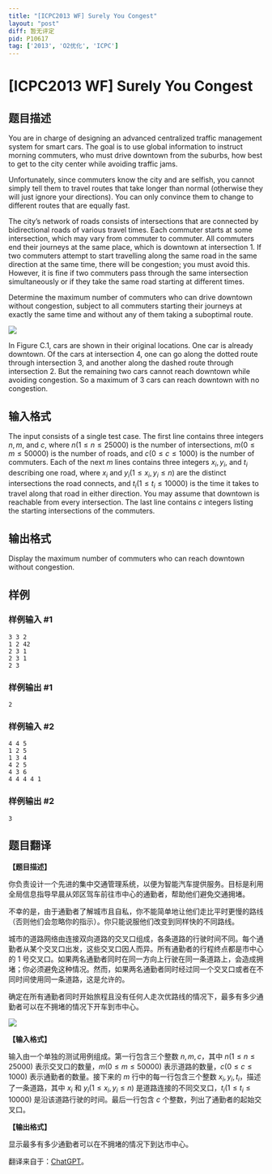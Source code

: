 ```yaml
---
title: "[ICPC2013 WF] Surely You Congest"
layout: "post"
diff: 暂无评定
pid: P10617
tag: ['2013', 'O2优化', 'ICPC']
---
```

# [ICPC2013 WF] Surely You Congest
## 题目描述

You are in charge of designing an advanced centralized traffic management system for smart cars. The goal is to use global information to instruct morning commuters, who must drive downtown from the suburbs, how best to get to the city center while avoiding traffic jams.

Unfortunately, since commuters know the city and are selfish, you cannot simply tell them to travel routes that take longer than normal (otherwise they will just ignore your directions). You can only convince them to change to different routes that are equally fast.

The city’s network of roads consists of intersections that are connected by bidirectional roads of various travel times. Each commuter starts at some intersection, which may vary from commuter to commuter. All commuters end their journeys at the same place, which is downtown at intersection 1. If two commuters attempt to start travelling along the same road in the same direction at the same time, there will be congestion; you must avoid this. However, it is fine if two commuters pass through the same intersection simultaneously or if they take the same road starting at different times.

Determine the maximum number of commuters who can drive downtown without congestion, subject to all commuters starting their journeys at exactly the same time and without any of them taking a suboptimal route.

![](https://cdn.luogu.com.cn/upload/image_hosting/74bo2ud4.png)

In Figure C.1, cars are shown in their original locations. One car is already downtown. Of the cars at intersection 4, one can go along the dotted route through intersection 3, and another along the dashed route through intersection 2. But the remaining two cars cannot reach downtown while avoiding congestion. So a maximum of 3 cars can reach downtown with no congestion.
## 输入格式

The input consists of a single test case. The first line contains three integers $n, m,$ and $c$, where $n (1 \leq n \leq 25 000)$ is the number of intersections, $m (0 \leq m \leq 50 000)$ is the number of roads, and $c (0 \leq c \leq 1 000)$ is the number of commuters. Each of the next $m$ lines contains three integers $x_i, y_i$, and $t_i$ describing one road, where $x_i$ and $y_i (1 \leq x_i, y_i \leq n)$ are the distinct intersections the road connects, and $t_i (1 \leq t_i \leq 10 000)$ is the time it takes to travel along that road in either direction. You may assume that downtown is reachable from every intersection. The last line contains $c$ integers listing the starting intersections of the commuters.
## 输出格式

Display the maximum number of commuters who can reach downtown without congestion.
## 样例

### 样例输入 #1
```
3 3 2
1 2 42
2 3 1
2 3 1
2 3
```
### 样例输出 #1
```
2
```
### 样例输入 #2
```
4 4 5
1 2 5
1 3 4
4 2 5
4 3 6
4 4 4 4 1
```
### 样例输出 #2
```
3
```
## 题目翻译

**【题目描述】**

你负责设计一个先进的集中交通管理系统，以便为智能汽车提供服务。目标是利用全局信息指导早晨从郊区驾车前往市中心的通勤者，帮助他们避免交通拥堵。

不幸的是，由于通勤者了解城市且自私，你不能简单地让他们走比平时更慢的路线（否则他们会忽略你的指示）。你只能说服他们改变到同样快的不同路线。

城市的道路网络由连接双向道路的交叉口组成，各条道路的行驶时间不同。每个通勤者从某个交叉口出发，这些交叉口因人而异。所有通勤者的行程终点都是市中心的 1 号交叉口。如果两名通勤者同时在同一方向上行驶在同一条道路上，会造成拥堵；你必须避免这种情况。然而，如果两名通勤者同时经过同一个交叉口或者在不同时间使用同一条道路，这是允许的。

确定在所有通勤者同时开始旅程且没有任何人走次优路线的情况下，最多有多少通勤者可以在不拥堵的情况下开车到市中心。

![](https://cdn.luogu.com.cn/upload/image_hosting/74bo2ud4.png)

**【输入格式】**

输入由一个单独的测试用例组成。第一行包含三个整数 $n, m, c$，其中 $n (1 \leq n \leq 25 000)$ 表示交叉口的数量，$m (0 \leq m \leq 50 000)$ 表示道路的数量，$c (0 \leq c \leq 1 000)$ 表示通勤者的数量。接下来的 $m$ 行中的每一行包含三个整数 $x_i, y_i, t_i$，描述了一条道路，其中 $x_i$ 和 $y_i (1 \leq x_i, y_i \leq n)$ 是道路连接的不同交叉口，$t_i (1 \leq t_i \leq 10 000)$ 是沿该道路行驶的时间。最后一行包含 $c$ 个整数，列出了通勤者的起始交叉口。

**【输出格式】**

显示最多有多少通勤者可以在不拥堵的情况下到达市中心。

翻译来自于：[ChatGPT](https://chatgpt.com/)。
